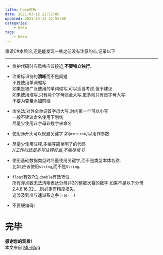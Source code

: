 ```yaml
---
title: hexo模板
date: 2021-03-12 22:52:00
updated: 2021-03-12 22:52:00
categories:
	- hexo
tags: 
	- hexo
---
```


重读C#本质论,还是能发现一些之前没有注意的点,记录以下

<!--more-->

---

* 维护代码时应风格应该接近,**不要特立独行**.

* 注重标识符的**清晰**而不是简短  
不要使用单词缩写.  
如果是被广泛使用的单词缩写,可以适当考虑,但不建议  
如果使用缩写,只有两个字母则全大写,更多则只有首字母大写.  
不要为变量添加前缀  

* 命名法:对外全单词首字母大写.对内第一个可以小写  
一般不建议命名使用下划线  
尽量少使用非字母非数字来命名

* 使用@开头可以规避关键字 如`@return`可以用作参数.

* 尽量少使用注释,多编写简单明了的代码  
*//工作时还是多写注释好点,不能尽信书*

* 使用基础数据类型时尽量使用关键字,而不是类型本体名称.  
比如,应该使用`string`,而不是`String`.

* `float`有效7位,`double`有效15位.  
所有浮点数无法清晰表达分母非2的整数次幂的数字.如果不是以下分母 2.4.8.16.32.....则必定有精度损失.  
这涉及到准与速派系之争 |･ω･｀)

* 不要硬编码!






# 完毕

**感谢您的观看!**  
本文来自 [ML-Blog][ML-Blog_Link]

<!-- 图片 -->



<!-- 链接 -->



<!-- 水印 -->
[ML-Blog_Link]:https://userminghaoli.github.io/ "我的博客"
